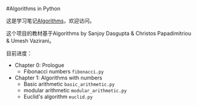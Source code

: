 #Algorithms in Python

这是学习笔记[Algorithms](https://github.com/hahastudio/Algorithms)，欢迎访问。

这个项目的教材基于Algorithms by Sanjoy Dasgupta & Christos Papadimitriou & Umesh Vazirani。

目前进度：

* Chapter 0: Prologue
    * Fibonacci numbers    `fibonacci.py`
* Chapter 1: Algorithms with numbers
    * Basic arithmetic     `basic_arithmetic.py`
    * modular arithmetic   `modular_arithmetic.py`
    * Euclid's algorithm   `euclid.py`